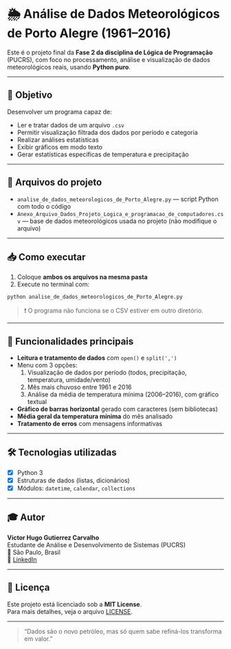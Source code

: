 # 🌦️ Análise de Dados Meteorológicos de Porto Alegre (1961–2016)

Este é o projeto final da **Fase 2 da disciplina de Lógica de Programação** (PUCRS), com foco no processamento, análise e visualização de dados meteorológicos reais, usando **Python puro**.

---

## 📌 Objetivo

Desenvolver um programa capaz de:
- Ler e tratar dados de um arquivo `.csv`
- Permitir visualização filtrada dos dados por período e categoria
- Realizar análises estatísticas
- Exibir gráficos em modo texto
- Gerar estatísticas específicas de temperatura e precipitação

---

## 📁 Arquivos do projeto

- `analise_de_dados_meteorologicos_de_Porto_Alegre.py` — script Python com todo o código
- `Anexo_Arquivo_Dados_Projeto_Logica_e_programacao_de_computadores.csv` — base de dados meteorológicos usada no projeto (não modifique o arquivo)

---

## 📥 Como executar

1. Coloque **ambos os arquivos na mesma pasta**  
2. Execute no terminal com:

```bash
python analise_de_dados_meteorologicos_de_Porto_Alegre.py
```

> ❗ O programa não funciona se o CSV estiver em outro diretório.

---

## 🧪 Funcionalidades principais

- **Leitura e tratamento de dados** com `open()` e `split(',')`
- Menu com 3 opções:
  1. Visualização de dados por período (todos, precipitação, temperatura, umidade/vento)
  2. Mês mais chuvoso entre 1961 e 2016
  3. Análise da média de temperatura mínima (2006–2016), com gráfico textual
- **Gráfico de barras horizontal** gerado com caracteres (sem bibliotecas)
- **Média geral da temperatura mínima** do mês analisado
- **Tratamento de erros** com mensagens informativas

---

## 🛠️ Tecnologias utilizadas

- [x] Python 3
- [x] Estruturas de dados (listas, dicionários)
- [x] Módulos: `datetime`, `calendar`, `collections`

---

## 🎓 Autor

**Victor Hugo Gutierrez Carvalho**  
Estudante de Análise e Desenvolvimento de Sistemas (PUCRS)  
📍 São Paulo, Brasil  
🔗 [LinkedIn](https://www.linkedin.com/in/seu-link)

---

## 📃 Licença

Este projeto está licenciado sob a **MIT License**.  
Para mais detalhes, veja o arquivo [LICENSE](LICENSE).

---

> “Dados são o novo petróleo, mas só quem sabe refiná-los transforma em valor.”